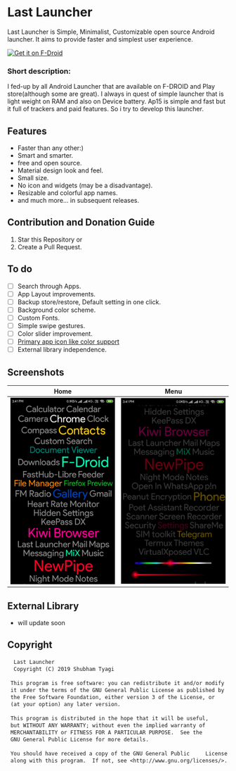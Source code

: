 
# Last Launcher

Last Launcher is Simple, Minimalist, Customizable open source Android launcher. It aims to provide faster and simplest user experience.  

[<img src="https://f-droid.org/badge/get-it-on.png" alt="Get it on F-Droid" height="60">](https://f-droid.org/packages/io.github.subhamtyagi.lastlauncher/)

### Short description:
I fed-up by all Android Launcher that are available on F-DROID and Play store(although some are great). I always in quest of simple launcher that is light weight on RAM and also on Device battery. Ap15 is simple and fast but it full of trackers and paid features. So i try to develop this launcher.
## Features
* Faster than any other:)
* Smart and smarter.
* free and open source.
* Material design look and feel.
* Small size.
* No icon and widgets (may be a disadvantage).
* Resizable and colorful app names.
* and much more... in subsequent releases.
## Contribution and Donation Guide
1.  Star this Repository or
2. Create a Pull Request.
## To do
* [ ] Search through Apps.
* [ ] App Layout improvements.
* [ ] Backup store/restore, Default setting in one click.
* [ ] Background color scheme.
* [ ] Custom Fonts.
* [ ] Simple swipe gestures.
* [ ] Color slider improvement.
* [ ] [Primary app icon like color support](https://github.com/SubhamTyagi/Last-Launcher/issues/2)
* [ ] External library independence.
## Screenshots
| Home| Menu|
|:-:|:-:|
| ![Home](/fastlane/metadata/android/en-US/images/phoneScreenshots/1.png?raw=true "Home") | ![Settings](/fastlane/metadata/android/en-US/images/phoneScreenshots/3.png?raw=true "Settings") |



## External Library 
  * will update soon

## Copyright

      Last Launcher
      Copyright (C) 2019 Shubham Tyagi

     This program is free software: you can redistribute it and/or modify
     it under the terms of the GNU General Public License as published by
     the Free Software Foundation, either version 3 of the License, or
     (at your option) any later version.

     This program is distributed in the hope that it will be useful,
     but WITHOUT ANY WARRANTY; without even the implied warranty of
     MERCHANTABILITY or FITNESS FOR A PARTICULAR PURPOSE.  See the
     GNU General Public License for more details.

     You should have received a copy of the GNU General Public     License
     along with this program.  If not, see <http://www.gnu.org/licenses/>.





